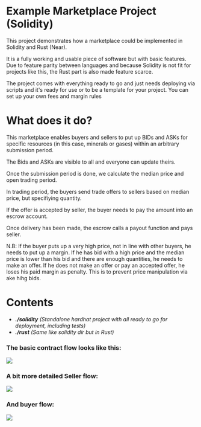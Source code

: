 # Example Marketplace Project (Solidity)

This project demonstrates how a marketplace could be implemented in Solidity and Rust (Near).

It is a fully working and usable piece of software but with basic features. Due to feature parity between languages and because Solidity is not fit for projects like this, the Rust part is also made feature scarce.

The project comes with everything ready to go and just needs deploying via scripts and it's ready for use or to be a template for your project. You can set up your own fees and margin rules




# What does it do?
This marketplace enables buyers and sellers to put up BIDs and ASKs for specific resources (in this case, minerals or gases) within an arbitrary submission period.

The Bids and ASKs are visible to all and everyone can update theirs.

Once the submission period is done, we calculate the median price and open trading period.

In trading period, the buyers send trade offers to sellers based on median price, but specifiying quantity.

If the offer is accepted by seller, the buyer needs to pay the amount into an escrow account.

Once delivery has been made, the escrow calls a payout function and pays seller.

N.B: If the buyer puts up a very high price, not in line with other buyers, he needs to put up a margin. If he has bid with a high price and the median price is lower than his bid and there are enough quantities, he needs to make an offer. If he does not make an offer or pay an accepted offer, he loses his paid margin as penalty. This is to prevent price manipulation via ake hihg bids.
# Contents
- ***./solidity*** *(Standalone hardhat project with all ready to go for deployment, including tests)*
- ***./rust*** *(Same like solidity dir but in Rust)*


### The basic contract flow looks like this:

<img src="https://static.swimlanes.io/6b89a563edb664dade74e99ea0109761.png"/>

### A bit more detailed Seller flow:


<img src="https://static.swimlanes.io/ebda7711da0c2deee5a91923e34433d2.png"/>

### And buyer flow:
<img src="https://static.swimlanes.io/b695016110763e8d81cf64f06399f85d.png"/>
